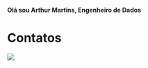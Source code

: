 <p><strong>Olá sou Arthur Martins, Engenheiro de Dados</strong></p>

<h1>Contatos</h1>
<div>
 <a href="https://www.linkedin.com/in/arthur-padua-menezes-martins/"><img src="https://img.shields.io/badge/LinkedIn-0077B5?style=for-the-badge&logo=linkedin&logoColor=white" /></a>
</div>
